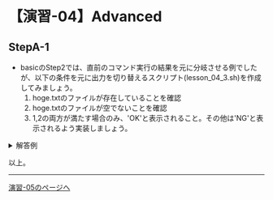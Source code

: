 # 【演習-04】Advanced

## StepA-1

- basicのStep2では、直前のコマンド実行の結果を元に分岐させる例でしたが、以下の条件を元に出力を切り替えるスクリプト(lesson_04_3.sh)を作成してみましょう。
    1. hoge.txtのファイルが存在していることを確認
    1. hoge.txtのファイルが空でないことを確認
    1. 1,2の両方が満たす場合のみ、'OK'と表示されること。その他は'NG'と表示されるよう実装しましょう。

<details>
<summary>解答例</summary>
<div>

```bash
#!/bin/bash

TARGET_FILE=~/shellscript-training/lesson/04/artifacts/hoge.txt

if [ -e ${TARGET_FILE} -a -s ${TARGET_FILE} ]; then
  echo "OK"
else
  echo "NG"
fi
```

- 条件式で複数回指定する必要があるファイルパスについてはシェル変数に格納し使いまわししやすい形で記述します。
- 複数の条件の論理積(AND)については-aを用います。
- また動作確認の際は起こりうる条件パターンを考慮し、以下のケースで想定通りの動きになるかを確認すると良いでしょう。
    - hoge.txtのファイルが存在しなかった場合 ... NG
    - hoge.txtのファイルは存在するが空の場合 ... NG
    - hoge.txtのファイルが存在し、1以上の文字が記入されている場合 ... OK
    - hoge.txtのファイルが存在するが、読み込みの権限が付与されていない場合 ...NG

</div>
</details>

以上。

---

[演習-05のページへ](../05/basic.md)
